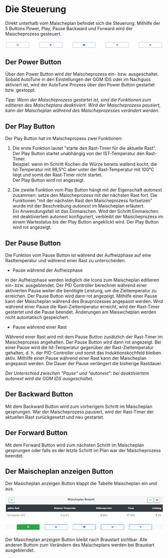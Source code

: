 # Die Steuerung

Direkt unterhalb vom Maischeplan befindet sich die Steuerung. Mithilfe der 5 Buttons Power, Play, Pause Backward und Forward wird der Maischeprozess gesteuert.

![Maischeplan](/docs/img/Buttons.jpg)

## Der Power Button

Über den Power Button wird der Maischeprozess ein- bzw. ausgeschaltet. Sobald AutoTune in den Einstellungen der GGM IDS oder im Nachguss aktiviert ist, wird der AutoTune Prozess über den Power Button gestartet bzw. gestoppt.

_Tipp: Wenn der Maischeprozess gestartet ist, sind die Funktionen zum editieren des Maischeplans deaktiviert. Wird der Maischeprozess pausiert, kann der Maischeplan während des Maischeprozesses verändert werden._

## Der Play Button

Der Play Button hat im Maischeprozess zwei Funktionen:

1. Die erste Funktion lautet "starte den Rast-Timer für die aktuelle Rast". Der Play Button startet unabhängig von der IST-Temperatur den Rast-Timer.\
Beispiel: wenn im Schritt Kochen die Würze bereits wallend kocht, die Ist-Temperatur mit 98,5°C aber unter der Rast-Temperatur mit 100°C liegt und somit der Rast-Timer nicht startet.\
Der Play Button wird rot angezeigt.

2. Die zweite Funktion vom Play Button hängt mit der Eigenschaft _autonext_ zusammen: setze den Maischeprozess mit der nächsten Rast fort. Die Funktionen "mit der nächsten Rast den Maischeprozess fortsetzen" wurde mit der Beschreibung _autonext_ im Maischeplan erläutert.\
Ein Anwendungsfall ist das Einmaischen. Wird der Schritt Einmaischen mit deaktiviertem autonext konfiguriert, verbleibt der Maischeprozess im einem Wartestatus bis der Play Button angeklickt wird. Der Play Button wird rot angezeigt.

## Der Pause Button

Die Funktion vom Pause Button ist während der Aufheizphase auf eine Rasttemperatur und während einer Rast zu unterscheiden.

- Pause während der Aufheizphase

In der Aufheizphase werden lediglich die Icons zum Maischeplan editieren ein- bzw. ausgeblendet. Der PID Controller berechnet während einer aktivierten Pause weiter die benötigte Leistung, um die Zieltemperatur zu erreichen. Der Pause Button wird dann rot angezeigt. Mithilfe einer Pause kann der Maischeplan während des Brauprozesses angepasst werden. Wird während einer Pause die Rast-Zieltemperatur erreicht, wird der Rast-Timer gestartet und die Pause beendet. Änderungen am Maiswcheplan werden nicht automatisch gespeichert.

- Pause während einer Rast

Während einer Rast wird mit dem Pause Button zusätzlich der Rast-Timer im Maischeprozess angehalten. Der Pause Button wird dann rot angezeigt. Bei einer Pause wird die  Ist-Temperatur gegenüber der Rast-Zieltemperatur gehalten, d. h. der PID-Controller und somit das Induktionskochfeld bleiben aktiv. Mithilfe einer Pause während einer Rast kann der Maischeplan angepasst werden. Die Dauer der Pause verlängert die bisherige Rastdauer.

*Der Unterschied zwischen "Pause" und "autonext": bei deaktiviertem autonext wird die GGM IDS ausgeschaltet.*

## Der Backward Button

Mit dem Backward Button wird zum vorherigem Schritt im Maischeplan gesprungen. War der Maischeprozess pausiert, wird der Rast-Timer der aktuellen Rast zurückgesetzt und neu gestartet.

## Der Forward Button

Mit dem Forward Button wird zum nächsten Schritt im Maischeplan gesprungen oder falls es der letzte Schritt im Plan war der Maischeprozess beendet.

## Der Maischeplan anzeigen Button

Der Masicheplan anzeigen Button klappt die Tabelle Maischeplan ein und aus.

![Maischeplan](/docs/img/Maischeplan-anzeigen.jpg)

Der Masicheplan anzeigen Button bleibt nach Braustart sichtbar. Alle anderen Buttom zum Verändern des Maischeplans werden bei Braustart ausgeblendet.
